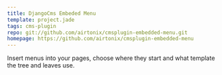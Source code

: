 ```yaml
---
title: DjangoCms Embeded Menu
template: project.jade
tags: cms-plugin
repo: git://github.com/airtonix/cmsplugin-embedded-menu.git
homepage: https://github.com/airtonix/cmsplugin-embedded-menu
---
```


Insert menus into your pages, choose where they start and what template the tree and leaves use.